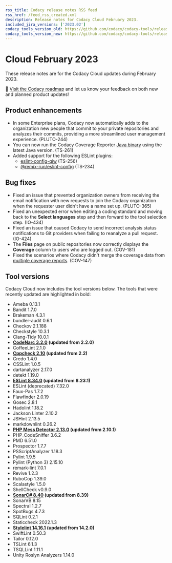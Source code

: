 ```yaml
---
rss_title: Codacy release notes RSS feed
rss_href: /feed_rss_created.xml
description: Release notes for Codacy Cloud February 2023.
included_jira_versions: ['2023.02']
codacy_tools_version_old: https://github.com/codacy/codacy-tools/releases/tag/6.7.76
codacy_tools_version_new: https://github.com/codacy/codacy-tools/releases/tag/6.7.116
---
```


# Cloud February 2023

These release notes are for the Codacy Cloud updates during February 2023.

📢 [Visit the Codacy roadmap](https://roadmap.codacy.com) and <span class="skip-vale">let us know</span> your feedback on both new and planned product updates!

## Product enhancements

-   In some Enterprise plans, Codacy now automatically adds to the organization new people that commit to your private repositories and analyzes their commits, providing a more streamlined user management experience. (PLUTO-244)
-   You can now run the Codacy Coverage Reporter [Java binary](../../coverage-reporter/alternative-ways-of-running-coverage-reporter.md#java) using the latest Java version. (TS-261)
-   Added support for the following ESLint plugins:
    -   [<span class="skip-vale">eslint-config-qiw</span>](https://www.npmjs.com/package/eslint-config-qiwi) (TS-256)
    -   [<span class="skip-vale">@remix-run/eslint-config</span>](https://www.npmjs.com/package/@remix-run/eslint-config) (TS-234)

## Bug fixes

-   Fixed an issue that prevented organization owners<!-- TODO DOCS-495 Don't update, this is an old release note --> from receiving the email notification with new requests to join the Codacy organization when the requester user didn't have a name set up. (PLUTO-365)
-   Fixed an unexpected error when editing a coding standard and moving back to the **Select languages** step and then forward to the tool selection step. (IO-434)
-   Fixed an issue that caused Codacy to send incorrect analysis status notifications to Git providers when failing to reanalyze a pull request. (IO-424)
-   The **Files** page on public repositories now correctly displays the **Coverage** column to users who are logged out. (COV-181)
-   Fixed the scenarios where Codacy didn't merge the coverage data from [multiple coverage reports](../../coverage-reporter/uploading-coverage-in-advanced-scenarios.md#multiple-reports). (COV-147)

## Tool versions

Codacy Cloud now includes the tool versions below. The tools that were recently updated are highlighted in bold:

-   Ameba 0.13.1
-   Bandit 1.7.0
-   Brakeman 4.3.1
-   bundler-audit 0.6.1
-   Checkov 2.1.188
-   Checkstyle 10.3.1
-   Clang-Tidy 10.0.1
-   **[CodeNarc 3.2.0](https://github.com/CodeNarc/CodeNarc/blob/master/CHANGELOG.md#version-320----jan-2023) (updated from 2.2.0)**
-   CoffeeLint 2.1.0
-   **[Cppcheck 2.10](https://github.com/danmar/cppcheck/releases/tag/2.10) (updated from 2.2)**
-   Credo 1.4.0
-   CSSLint 1.0.5
-   dartanalyzer 2.17.0
-   detekt 1.19.0
-   **[ESLint 8.34.0](https://github.com/eslint/eslint/releases/tag/v8.34.0) (updated from 8.23.1)**
-   ESLint (deprecated) 7.32.0
-   Faux-Pas 1.7.2
-   Flawfinder 2.0.19
-   Gosec 2.8.1
-   Hadolint 1.18.2
-   Jackson Linter 2.10.2
-   JSHint 2.13.5
-   markdownlint 0.26.2
-   **[PHP Mess Detector 2.13.0](https://github.com/phpmd/phpmd/releases/tag/2.13.0) (updated from 2.10.1)**
-   PHP_CodeSniffer 3.6.2
-   PMD 6.51.0
-   Prospector 1.7.7
-   PSScriptAnalyzer 1.18.3
-   Pylint 1.9.5
-   Pylint (Python 3) 2.15.10
-   remark-lint 7.0.1
-   Revive 1.2.3
-   RuboCop 1.39.0
-   Scalastyle 1.5.0
-   ShellCheck v0.9.0
-   **[SonarC# 8.40](https://github.com/SonarSource/sonar-dotnet/releases/tag/8.40.0.48530) (updated from 8.39)**
-   SonarVB 8.15
-   Spectral 1.2.7
-   SpotBugs 4.7.3
-   SQLint 0.2.1
-   Staticcheck 2022.1.3
-   **[Stylelint 14.16.1](https://github.com/stylelint/stylelint/releases/tag/14.16.1) (updated from 14.2.0)**
-   SwiftLint 0.50.3
-   Tailor 0.12.0
-   TSLint 6.1.3
-   TSQLLint 1.11.1
-   Unity Roslyn Analyzers 1.14.0

